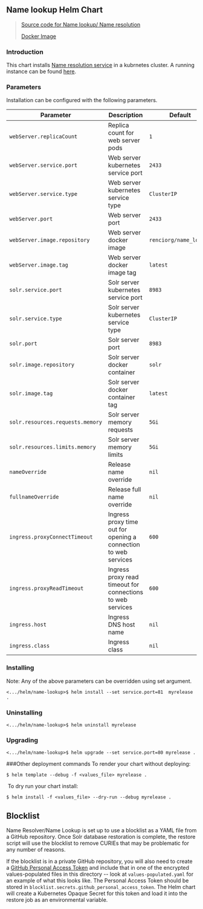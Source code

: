 Name lookup Helm Chart
---
> [Source code for Name lookup/ Name resolution](https://github.com/TranslatorSRI/NameResolution)
>
> [Docker Image](https://hub.docker.com/layers/renciorg/name_lookup)

### Introduction

This chart installs [Name resolution service](https://github.com/TranslatorSRI/NameResolution) in a kubrnetes cluster.
A running instance can be found [here](http://name-resolution-sri.renci.org/docs).

### Parameters

Installation can be configured with the following parameters.

| Parameter | Description | Default |
| --------- | ----        | ----    | 
| `webServer.replicaCount` | Replica count for web server pods  | `1`
| `webServer.service.port` | Web server kubernetes service port  | `2433`
| `webServer.service.type` | Web server kubernetes service type  | `ClusterIP`
| `webServer.port` | Web server port  | `2433`
| `webServer.image.repository` | Web server docker image  | `renciorg/name_lookup`
| `webServer.image.tag` | Web server docker image tag   | `latest`
| `solr.service.port` | Solr server kubernetes service port  | `8983`
| `solr.service.type` |  Solr server kubernetes service type | `ClusterIP`
| `solr.port` | Solr server port   | `8983`
| `solr.image.repository` |  Solr server docker container | `solr`
| `solr.image.tag` |  Solr server docker container tag | `latest`
| `solr.resources.requests.memory` |  Solr server memory requests  | `5Gi`
| `solr.resources.limits.memory` |  Solr server memory limits | `5Gi`
| `nameOverride` | Release name override  | `nil`
| `fullnameOverride` | Release full name override  | `nil`
| `ingress.proxyConnectTimeout` | Ingress proxy time out for opening a connection to web services  | `600`
| `ingress.proxyReadTimeout` | Ingress proxy read timeout for connections to web services  | `600`
| `ingress.host` |  Ingress DNS host name  | `nil`
| `ingress.class` |  Ingress class  | `nil`


### Installing 

Note:  Any of the above parameters can be overridden using set argument. 
```shell script
<.../helm/name-lookup>$ helm install --set service.port=81  myrelease . 
```
 
 
### Uninstalling
```shell script
<.../helm/name-lookup>$ helm uninstall myrelease
```

### Upgrading
```shell script
<.../helm/name-lookup>$ helm upgrade --set service.port=80 myrelease . 
```

###Other deployment commands
To render your chart without deploying:
 
```shell script
$ helm template --debug -f <values_file> myrelease .
```
​
To dry run your chart install: 
```console
$ helm install -f <values_file> --dry-run --debug myrelease .
```

## Blocklist

Name Resolver/Name Lookup is set up to use a blocklist as a YAML file
from a GitHub repository. Once Solr database restoration is
complete, the restore script will use the blocklist to remove CURIEs
that may be problematic for any number of reasons.

If the blocklist is in a private GitHub repository, you will also need
to create a [GitHub Personal Access Token] and include that in one of
the encrypted values-populated files in this directory -- look at 
`values-populated.yaml` for an example of what this looks like. The Personal
Access Token should be stored in `blocklist.secrets.github_personal_access_token`.
The Helm chart will create a Kubernetes Opaque Secret for this token and load
it into the restore job as an environmental variable.

[GitHub Personal Access Token]: https://docs.github.com/en/authentication/keeping-your-account-and-data-secure/managing-your-personal-access-tokens#creating-a-fine-grained-personal-access-token
[Kubernetes secret]: https://kubernetes.io/docs/concepts/configuration/secret/#creating-a-secret

